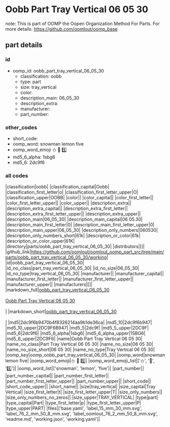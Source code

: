 # Oobb Part Tray Vertical 06 05 30  

note: This is part of OOMP the Oopen Organization Method For Parts. For more details: https://github.com/oomlout/oomp_base

##  part details





### id
* oomp_id: oobb_part_tray_vertical_06_05_30
  * classification: oobb
  * type: part
  * size: tray_vertical
  * color: 
  * description_main: 06_05_30
  * description_extra: 
  * manufacturer: 
  * part_number: 

### other_codes
* short_code: 
* oomp_word: snowman lemon five
* oomp_word_emoji :snowman: :lemon: :five:
* md5_6_alpha: 1sbg6
* md5_6: 2dc9f6

### all codes 
|classification|oobb|
|classification_capital|Oobb|
|classification_first_letter|o|
|classification_first_letter_upper|O|
|classification_upper|OOBB|
|color||
|color_capital||
|color_first_letter||
|color_first_letter_upper||
|color_upper||
|description_extra||
|description_extra_capital||
|description_extra_first_letter||
|description_extra_first_letter_upper||
|description_extra_upper||
|description_main|06_05_30|
|description_main_capital|06 05.30|
|description_main_first_letter|0|
|description_main_first_letter_upper|0|
|description_main_upper|06_05_30|
|description_only_numbers|060530|
|description_only_numbers_short|61k|
|description_or_color|61k|
|description_or_color_upper|61K|
|directory|parts/oobb_part_tray_vertical_06_05_30|
|distributors|[]|
|github_link|https://github.com/oomlout/oomlout_oomp_part_src/tree/main/parts/oobb_part_tray_vertical_06_05_30/working|
|id|oobb_part_tray_vertical_06_05_30|
|id_no_class|part_tray_vertical_06_05_30|
|id_no_size|06_05_30|
|id_no_type|tray_vertical_06_05_30|
|manufacturer||
|manufacturer_capital||
|manufacturer_first_letter||
|manufacturer_first_letter_upper||
|manufacturer_upper||
|manufacturers|[]|
|markdown_full|[oobb_part_tray_vertical_06_05_30](https://github.com/oomlout/oomlout_oomp_part_src/tree/main/parts/oobb_part_tray_vertical_06_05_30/working)<br>[](https://github.com/oomlout/oomlout_oomp_part_src/tree/main/parts/oobb_part_tray_vertical_06_05_30/working)<br>[Oobb Part Tray Vertical 06 05 30](https://github.com/oomlout/oomlout_oomp_part_src/tree/main/parts/oobb_part_tray_vertical_06_05_30/working)<br><br>|
|markdown_short|[oobb_part_tray_vertical_06_05_30](https://github.com/oomlout/oomlout_oomp_part_src/tree/main/parts/oobb_part_tray_vertical_06_05_30/working)<br><br>|
|md5|2dc9f6b9470b4f8326214aa9b1de36ca|
|md5_10|2dc9f6b947|
|md5_10_upper|2DC9F6B947|
|md5_5|2dc9f|
|md5_5_upper|2DC9F|
|md5_6|2dc9f6|
|md5_6_alpha|1sbg6|
|md5_6_alpha_upper|1SBG6|
|md5_6_upper|2DC9F6|
|name|Oobb Part Tray Vertical 06 05 30|
|name_no_class|Part Tray Vertical 06 05 30|
|name_no_size|06 05 30|
|name_no_size_short|06 05 30|
|name_no_type|Tray Vertical 06 05 30|
|oomp_key|oomp_oobb_part_tray_vertical_06_05_30|
|oomp_word|snowman lemon five|
|oomp_word_emoji|:snowman: :lemon: :five:|
|oomp_word_emoji_list|[':snowman:', ':lemon:', ':five:']|
|oomp_word_list|['snowman', 'lemon', 'five']|
|part_number||
|part_number_capital||
|part_number_first_letter||
|part_number_first_letter_upper||
|part_number_upper||
|short_code||
|short_code_upper||
|short_name||
|size|tray_vertical|
|size_capital|Tray Vertical|
|size_first_letter|t|
|size_first_letter_upper|T|
|size_only_numbers||
|size_only_numbers_no_zeros||
|size_upper|TRAY_VERTICAL|
|type|part|
|type_capital|Part|
|type_first_letter|p|
|type_first_letter_upper|P|
|type_upper|PART|
|files|['base.yaml', 'label_15_mm_30_mm.svg', 'label_76_2_mm_50_8_mm.svg', 'label_oomlout_76_2_mm_50_8_mm.svg', 'readme.md', 'working.json', 'working.yaml']|
